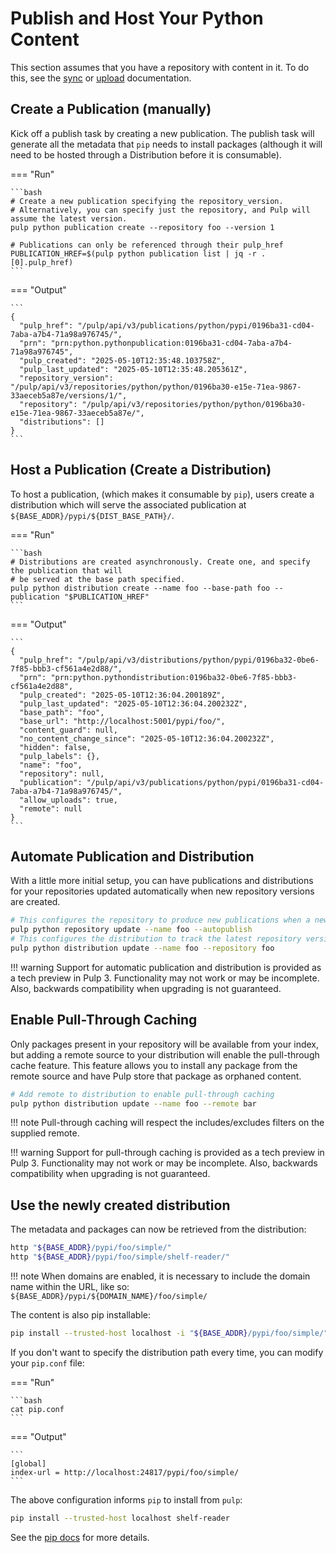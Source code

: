 # Publish and Host Your Python Content

This section assumes that you have a repository with content in it. To do this, see the
[sync](site:pulp_python/docs/user/guides/sync/) or [upload](site:pulp_python/docs/user/guides/upload/) documentation.

## Create a Publication (manually)

Kick off a publish task by creating a new publication. The publish task will generate all the
metadata that `pip` needs to install packages (although it will need to be hosted through a
Distribution before it is consumable).

=== "Run"

    ```bash
    # Create a new publication specifying the repository_version.
    # Alternatively, you can specify just the repository, and Pulp will assume the latest version.
    pulp python publication create --repository foo --version 1
    
    # Publications can only be referenced through their pulp_href
    PUBLICATION_HREF=$(pulp python publication list | jq -r .[0].pulp_href)
    ```

=== "Output"

    ```
    {
      "pulp_href": "/pulp/api/v3/publications/python/pypi/0196ba31-cd04-7aba-a7b4-71a98a976745/",
      "prn": "prn:python.pythonpublication:0196ba31-cd04-7aba-a7b4-71a98a976745",
      "pulp_created": "2025-05-10T12:35:48.103758Z",
      "pulp_last_updated": "2025-05-10T12:35:48.205361Z",
      "repository_version": "/pulp/api/v3/repositories/python/python/0196ba30-e15e-71ea-9867-33aeceb5a87e/versions/1/",
      "repository": "/pulp/api/v3/repositories/python/python/0196ba30-e15e-71ea-9867-33aeceb5a87e/",
      "distributions": []
    }
    ```

## Host a Publication (Create a Distribution)

To host a publication, (which makes it consumable by `pip`), users create a distribution which
will serve the associated publication at `${BASE_ADDR}/pypi/${DIST_BASE_PATH}/`.

=== "Run"

    ```bash
    # Distributions are created asynchronously. Create one, and specify the publication that will
    # be served at the base path specified.
    pulp python distribution create --name foo --base-path foo --publication "$PUBLICATION_HREF"
    ```

=== "Output"

    ```
    {
      "pulp_href": "/pulp/api/v3/distributions/python/pypi/0196ba32-0be6-7f85-bbb3-cf561a4e2d88/",
      "prn": "prn:python.pythondistribution:0196ba32-0be6-7f85-bbb3-cf561a4e2d88",
      "pulp_created": "2025-05-10T12:36:04.200189Z",
      "pulp_last_updated": "2025-05-10T12:36:04.200232Z",
      "base_path": "foo",
      "base_url": "http://localhost:5001/pypi/foo/",
      "content_guard": null,
      "no_content_change_since": "2025-05-10T12:36:04.200232Z",
      "hidden": false,
      "pulp_labels": {},
      "name": "foo",
      "repository": null,
      "publication": "/pulp/api/v3/publications/python/pypi/0196ba31-cd04-7aba-a7b4-71a98a976745/",
      "allow_uploads": true,
      "remote": null
    }
    ```

## Automate Publication and Distribution

With a little more initial setup, you can have publications and distributions for your repositories
updated automatically when new repository versions are created.

```bash
# This configures the repository to produce new publications when a new version is created
pulp python repository update --name foo --autopublish
# This configures the distribution to track the latest repository version for a given repository
pulp python distribution update --name foo --repository foo
```

!!! warning
    Support for automatic publication and distribution is provided as a tech preview in Pulp 3.
    Functionality may not work or may be incomplete. Also, backwards compatibility when upgrading
    is not guaranteed.

## Enable Pull-Through Caching

Only packages present in your repository will be available from your index, but adding a remote source to
your distribution will enable the pull-through cache feature. This feature allows you to install any package
from the remote source and have Pulp store that package as orphaned content.

```bash
# Add remote to distribution to enable pull-through caching
pulp python distribution update --name foo --remote bar
```

!!! note
    Pull-through caching will respect the includes/excludes filters on the supplied remote.

!!! warning
    Support for pull-through caching is provided as a tech preview in Pulp 3.
    Functionality may not work or may be incomplete. Also, backwards compatibility when upgrading
    is not guaranteed.

## Use the newly created distribution

The metadata and packages can now be retrieved from the distribution:

```bash
http "${BASE_ADDR}/pypi/foo/simple/"
http "${BASE_ADDR}/pypi/foo/simple/shelf-reader/"
```

!!! note
    When domains are enabled, it is necessary to include the domain name within the URL, like so:
    `${BASE_ADDR}/pypi/${DOMAIN_NAME}/foo/simple/`

The content is also pip installable:

```bash
pip install --trusted-host localhost -i "${BASE_ADDR}/pypi/foo/simple/" shelf-reader
```

If you don't want to specify the distribution path every time, you can modify your `pip.conf` file:

=== "Run"

    ```bash
    cat pip.conf
    ```

=== "Output"

    ```
    [global]
    index-url = http://localhost:24817/pypi/foo/simple/
    ```

The above configuration informs `pip` to install from `pulp`:

```bash
pip install --trusted-host localhost shelf-reader
```

See the [pip docs](https://pip.pypa.io/en/stable/topics/configuration) for more details.
